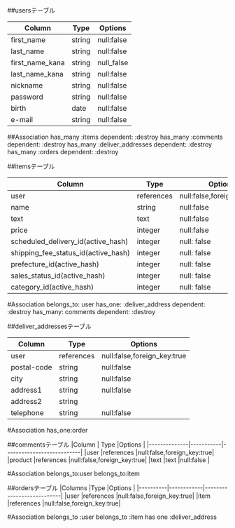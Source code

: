 

##usersテーブル

|Column          |Type    | Options     |
|----------------|--------|-------------|
|first_name      |	string|	null:false  |
|last_name       |	string|	null:false  |
|first_name_kana |string  | null_false  |
|last_name_kana  |string  |null:false   |
|nickname        |	string|	null:false  |
|password        |	string|	null:false  |
|birth           |	date  |	null:false  |
|e-mail	         |string	|null:false   |

##Association
has_many :items dependent: :destroy
has_many :comments dependent: :destroy
has_many :deliver_addresses dependent: :destroy
has_many :orders dependent: :destroy



##itemsテーブル

|Column                                | Type     | Options                        |
|--------------------------------------|--------- |--------------------------------|
|user                                  |references|null:false,foreign_key:true     |
| name                                 |string    |null:false                      |
|text                                  |text      |null:false                      |
|price                                 |integer   |null:false                      |
| scheduled_delivery_id(active_hash)   | integer  | null: false                    |
| shipping_fee_status_id(active_hash)  | integer  | null: false                    |
| prefecture_id(active_hash)           | integer  | null: false                    |
| sales_status_id(active_hash)         | integer  | null: false                    |
| category_id(active_hash)             | integer  | null: false                    |


#Association
belongs_to: user
has_one: :deliver_address dependent: :destroy
has_many: comments dependent: :destroy



##deliver_addressesテーブル

|Column     | Type     |Options                       |
|-----------|----------|-----------------------------|
|user       |references|null:false,foreign_key:true  |
|postal-code|string    |null:false                   |
|city       |string    |null:false                   |
|address1   |string    |null:false                   |
|address2   |string    |                             |
|telephone  |string    |null:false                   |

#Association
has_one:order


##commentsテーブル
|Column        | Type      |Options                    |
|--------------|-----------|---------------------------|
|user          |references |null:false,foreign_key:true|
|product       |references |null:false,foreign_key:true|
|text          |text       |null:false                 |

#Association
belongs_to:user 
belongs_to:item 

##ordersテーブル
|Columns   |Type        |Options                    |
|----------|------------|---------------------------|
|user      |references  |null:false,foreign_key:true|
|item      |references  |null:false,foreign_key:true|


#Association
belongs_to :user
belongs_to :item
has one     :deliver_address